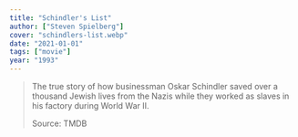 ```yaml
---
title: "Schindler's List"
author: ["Steven Spielberg"]
cover: "schindlers-list.webp"
date: "2021-01-01"
tags: ["movie"]
year: "1993"
---
```


> The true story of how businessman Oskar Schindler saved over a thousand Jewish lives from the Nazis while they worked as slaves in his factory during World War II.
>
> Source: TMDB
